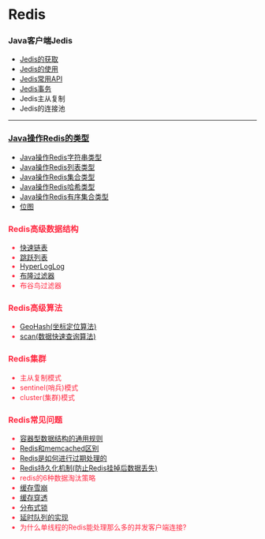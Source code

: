 # Redis

### Java客户端Jedis
* [Jedis的获取](https://github.com/Cynaith/Redis/blob/master/src/main/java/com/ly/redis/Jedis/getJedis.md)
* [Jedis的使用](https://github.com/Cynaith/Redis/blob/master/src/main/java/com/ly/redis/Jedis/useJedis.md)
* [Jedis常用API](https://github.com/Cynaith/Redis/blob/master/src/main/java/com/ly/redis/Jedis/apiForJedis.md)
* [Jedis事务](https://github.com/Cynaith/Redis/blob/master/src/main/java/com/ly/redis/Jedis/jedisAffairs.md)
* Jedis主从复制
* Jedis的连接池
---
### [Java操作Redis的类型](https://github.com/Cynaith/Redis/tree/master/src/main/java/com/ly/redis/DataType)
* [Java操作Redis字符串类型](https://github.com/Cynaith/Redis/blob/master/src/main/java/com/ly/redis/DataType/String.md)
* [Java操作Redis列表类型](https://github.com/Cynaith/Redis/blob/master/src/main/java/com/ly/redis/DataType/List.md)
* [Java操作Redis集合类型](https://github.com/Cynaith/Redis/blob/master/src/main/java/com/ly/redis/DataType/Set.md)
* [Java操作Redis哈希类型](https://github.com/Cynaith/Redis/blob/master/src/main/java/com/ly/redis/DataType/Hash.md)
* [Java操作Redis有序集合类型](https://github.com/Cynaith/Redis/blob/master/src/main/java/com/ly/redis/DataType/SortedSet1.md)
* <font color =#ff2941>[位图](https://github.com/Cynaith/Redis/blob/master/src/main/java/com/ly/redis/DataType/BitMap.md)

### Redis高级数据结构
* [快速链表](https://github.com/Cynaith/Redis/blob/master/src/main/java/com/ly/redis/DataType/List.md)
* [跳跃列表](https://github.com/Cynaith/Redis/blob/master/src/main/java/com/ly/redis/DataType/SortedSet1.md)
* [HyperLogLog](https://github.com/Cynaith/Redis/blob/master/src/main/java/com/ly/redis/DataType/HyperLogLog.md)
* [布隆过滤器](https://github.com/Cynaith/Redis/blob/master/src/main/java/com/ly/redis/Base/cacheThrough.md)
* 布谷鸟过滤器

### Redis高级算法
* [GeoHash(坐标定位算法)](https://github.com/Cynaith/Redis/blob/master/src/main/java/com/ly/redis/Algorithm/GeoHash.md)
* [scan(数据快速查询算法)](https://github.com/Cynaith/Redis/blob/master/src/main/java/com/ly/redis/Algorithm/Scan.md)

### Redis集群
* 主从复制模式
* sentinel(哨兵)模式
* cluster(集群)模式


### Redis常见问题
* [容器型数据结构的通用规则](https://github.com/Cynaith/Redis/blob/master/src/main/java/com/ly/redis/Base/containerRules.md)
* [Redis和memcached区别](https://github.com/Cynaith/Redis/blob/master/src/main/java/com/ly/redis/Base/whyRedis.md)
* [Redis是如何进行过期处理的](https://github.com/Cynaith/Redis/blob/master/src/main/java/com/ly/redis/Base/howToOverdue.md)
* [Redis持久化机制(防止Redis挂掉后数据丢失)](https://github.com/Cynaith/Redis/blob/master/src/main/java/com/ly/redis/Base/persistenceForRedis.md)
* redis的6种数据淘汰策略
* [缓存雪崩](https://github.com/Cynaith/Redis/blob/master/src/main/java/com/ly/redis/Base/cacheAvalanche.md)
* [缓存穿透](https://github.com/Cynaith/Redis/blob/master/src/main/java/com/ly/redis/Base/cacheThrough.md)
* [分布式锁](https://github.com/Cynaith/Redis/blob/master/src/main/java/com/ly/redis/Base/distributedLock.md)
* [延时队列的实现](https://github.com/Cynaith/Redis/blob/master/src/main/java/com/ly/redis/Base/delayQueue.md)
* 为什么单线程的Redis能处理那么多的并发客户端连接?

